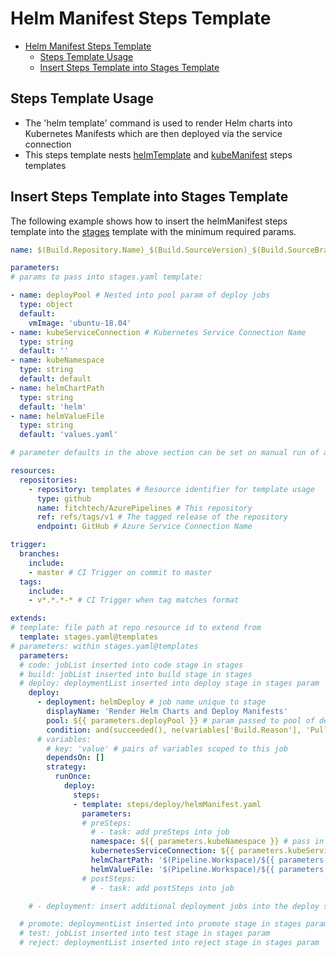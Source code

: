 # Helm Manifest Steps Template

- [Helm Manifest Steps Template](#helm-manifest-steps-template)
  - [Steps Template Usage](#steps-template-usage)
  - [Insert Steps Template into Stages Template](#insert-steps-template-into-stages-template)

## Steps Template Usage

- The 'helm template' command is used to render Helm charts into Kubernetes Manifests which are then deployed via the service connection
- This steps template nests [helmTemplate](../build/helmTemplate.md) and [kubeManifest](kubeManifest.md) steps templates

## Insert Steps Template into Stages Template

The following example shows how to insert the helmManifest steps template into the [stages](../../stages.md) template with the minimum required params.

```yml
name: $(Build.Repository.Name)_$(Build.SourceVersion)_$(Build.SourceBranchName) # name is the format for $(Build.BuildNumber)

parameters:
# params to pass into stages.yaml template:

- name: deployPool # Nested into pool param of deploy jobs
  type: object
  default:
    vmImage: 'ubuntu-18.04'
- name: kubeServiceConnection # Kubernetes Service Connection Name
  type: string
  default: ''
- name: kubeNamespace
  type: string
  default: default
- name: helmChartPath
  type: string
  default: 'helm'
- name: helmValueFile
  type: string
  default: 'values.yaml'

# parameter defaults in the above section can be set on manual run of a pipeline to override

resources:
  repositories:
    - repository: templates # Resource identifier for template usage
      type: github
      name: fitchtech/AzurePipelines # This repository
      ref: refs/tags/v1 # The tagged release of the repository
      endpoint: GitHub # Azure Service Connection Name

trigger:
  branches:
    include:
    - master # CI Trigger on commit to master
  tags:
    include:
    - v*.*.*-* # CI Trigger when tag matches format

extends:
# template: file path at repo resource id to extend from
  template: stages.yaml@templates
# parameters: within stages.yaml@templates
  parameters:
  # code: jobList inserted into code stage in stages
  # build: jobList inserted into build stage in stages
  # deploy: deploymentList inserted into deploy stage in stages param
    deploy:
      - deployment: helmDeploy # job name unique to stage
        displayName: 'Render Helm Charts and Deploy Manifests'
        pool: ${{ parameters.deployPool }} # param passed to pool of deployment jobs
        condition: and(succeeded(), ne(variables['Build.Reason'], 'PullRequest'))
      # variables:
        # key: 'value' # pairs of variables scoped to this job
        dependsOn: []
        strategy:
          runOnce:
            deploy:
              steps:
              - template: steps/deploy/helmManifest.yaml
                parameters:
                # preSteps: 
                  # - task: add preSteps into job
                  namespace: ${{ parameters.kubeNamespace }} # pass in namespace param
                  kubernetesServiceConnection: ${{ parameters.kubeServiceConnection }} # pass param for kube manifest deployment service connection
                  helmChartPath: '$(Pipeline.Workspace)/${{ parameters.helmChartPath }}' # helmChartPath within Pipeline.Workspace where charts are located
                  helmValueFile: '$(Pipeline.Workspace)/${{ parameters.helmChartPath }}/${{ parameters.helmValueFile }}' # values file within helmChartPath
                # postSteps:
                  # - task: add postSteps into job

    # - deployment: insert additional deployment jobs into the deploy stage

  # promote: deploymentList inserted into promote stage in stages param
  # test: jobList inserted into test stage in stages param
  # reject: deploymentList inserted into reject stage in stages param

```
